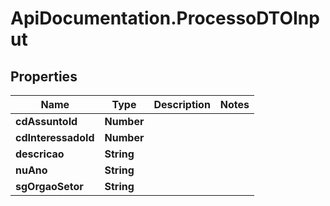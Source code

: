 # ApiDocumentation.ProcessoDTOInput

## Properties
Name | Type | Description | Notes
------------ | ------------- | ------------- | -------------
**cdAssuntoId** | **Number** |  | 
**cdInteressadoId** | **Number** |  | 
**descricao** | **String** |  | 
**nuAno** | **String** |  | 
**sgOrgaoSetor** | **String** |  | 


